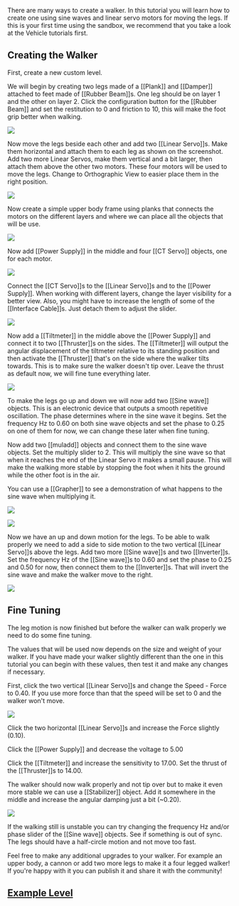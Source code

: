 There are many ways to create a walker. In this tutorial you will learn how to create one using sine waves and linear servo motors for moving the legs. If this is your first time using the sandbox, we recommend that you take a look at the Vehicle tutorials first.

## Creating the Walker

First, create a new custom level.

We will begin by creating two legs made of a [[Plank]] and [[Damper]] attached to feet made of [[Rubber Beam]]s. One leg should be on layer 1 and the other on layer 2. Click the configuration button for the [[Rubber Beam]] and set the restitution to 0 and friction to 10, this will make the foot grip better when walking.

![](https://i.imgur.com/ZfubrZ0.png)

Now move the legs beside each other and add two [[Linear Servo]]s. Make them horizontal and attach them to each leg as shown on the screenshot. Add two more Linear Servos, make them vertical and a bit larger, then attach them above the other two motors. These four motors will be used to move the legs. Change to Orthographic View to easier place them in the right position.

![](https://i.imgur.com/pv1Y3Ua.png)

Now create a simple upper body frame using planks that connects the motors on the different layers and where we can place all the objects that will be use.

![](https://i.imgur.com/Gn8WUl5.png)

Now add [[Power Supply]] in the middle and four [[CT Servo]] objects, one for each motor.

![](https://i.imgur.com/sxkgz1d.png)

Connect the [[CT Servo]]s to the [[Linear Servo]]s and to the [[Power Supply]]. When working with different layers, change the layer visibility for a better view. Also, you might have to increase the length of some of the [[Interface Cable]]s. Just detach them to adjust the slider.

![](https://i.imgur.com/OGMHGoT.png)

Now add a [[Tiltmeter]] in the middle above the [[Power Supply]] and connect it to two [[Thruster]]s on the sides. The [[Tiltmeter]] will output the angular displacement of the tiltmeter relative to its standing position and then activate the [[Thruster]] that's on the side where the walker tilts towards. This is to make sure the walker doesn't tip over. Leave the thrust as default now, we will fine tune everything later.

![](https://i.imgur.com/smUdR1Z.png)

To make the legs go up and down we will now add two [[Sine wave]] objects. This is an electronic device that outputs a smooth repetitive oscillation. The phase determines where in the sine wave it begins. Set the frequency Hz to 0.60 on both sine wave objects and set the phase to 0.25 on one of them for now, we can change these later when fine tuning.

Now add two [[muladd]] objects and connect them to the sine wave objects. Set the multiply slider to 2. This will multiply the sine wave so that when it reaches the end of the Linear Servo it makes a small pause. This will make the walking more stable by stopping the foot when it hits the ground while the other foot is in the air.

You can use a [[Grapher]] to see a demonstration of what happens to the sine wave when multiplying it.

![](https://i.imgur.com/GMPATgu.png)

![](https://i.imgur.com/xNmHhn9.png)

Now we have an up and down motion for the legs. To be able to walk properly we need to add a side to side motion to the two vertical [[Linear Servo]]s above the legs. Add two more [[Sine wave]]s and two [[Inverter]]s. Set the frequency Hz of the [[Sine wave]]s to 0.60 and set the phase to 0.25 and 0.50 for now, then connect them to the [[Inverter]]s. That will invert the sine wave and make the walker move to the right.

![](https://i.imgur.com/9mIvPv4.png)

## Fine Tuning

The leg motion is now finished but before the walker can walk properly we need to do some fine tuning.

The values that will be used now depends on the size and weight of your walker. If you have made your walker slightly different than the one in this tutorial you can begin with these values, then test it and make any changes if necessary.

First, click the two vertical [[Linear Servo]]s and change the Speed - Force to 0.40. If you use more force than that the speed will be set to 0 and the walker won't move.

![](https://i.imgur.com/GSgAutC.png)

Click the two horizontal [[Linear Servo]]s and increase the Force slightly (0.10).

Click the [[Power Supply]] and decrease the voltage to 5.00

Click the [[Tiltmeter]] and increase the sensitivity to 17.00. Set the thrust of the [[Thruster]]s to 14.00.

The walker should now walk properly and not tip over but to make it even more stable we can use a [[Stabilizer]] object. Add it somewhere in the middle and increase the angular damping just a bit (~0.20).

![](https://i.imgur.com/3rnRIBs.png)

If the walking still is unstable you can try changing the frequency Hz and/or phase slider of the [[Sine wave]] objects. See if something is out of sync. The legs should have a half-circle motion and not move too fast.

Feel free to make any additional upgrades to your walker. For example an upper body, a cannon or add two more legs to make it a four legged walker! If you're happy with it you can publish it and share it with the community!

## [Example Level](https://archive.principia-web.se/level/6585)